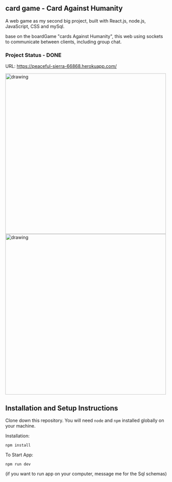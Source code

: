 ## card game - Card Against Humanity

A web game as my second big project, built with React.js, node.js, JavaScript, CSS and mySql.

base on the boardGame "cards Against Humanity", this web using sockets to communicate between clients, including group chat.


### Project Status - DONE
URL: https://peaceful-sierra-66868.herokuapp.com/

<img src="https://user-images.githubusercontent.com/107807164/203522144-9849d0b4-9c03-4859-ab49-253faf7d66da.png" alt="drawing" width="500"/><img src="https://user-images.githubusercontent.com/107807164/203522472-028a58c9-deef-4abf-9cb9-222008f96ac7.png" alt="drawing" width="500"/>

## Installation and Setup Instructions

Clone down this repository. You will need `node` and `npm` installed globally on your machine.  

Installation:

`npm install`    

To Start App:

`npm run dev`  

(if you want to run app on your computer, message me for the Sql schemas)
